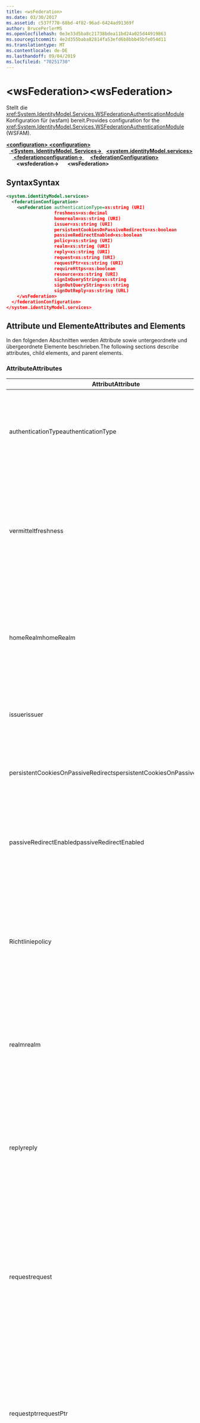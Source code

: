 ```yaml
---
title: <wsFederation>
ms.date: 03/30/2017
ms.assetid: c537f770-68bd-4f82-96ad-6424ad91369f
author: BrucePerlerMS
ms.openlocfilehash: 0e3e33d5ba8c21738bdea11bd24a025d44919863
ms.sourcegitcommit: 4e2d355baba82814fa53efd6b8bbb45bfe054d11
ms.translationtype: MT
ms.contentlocale: de-DE
ms.lasthandoff: 09/04/2019
ms.locfileid: "70251730"
---
```

# <a name="wsfederation"></a><span data-ttu-id="a1413-101">\<wsFederation></span><span class="sxs-lookup"><span data-stu-id="a1413-101">\<wsFederation></span></span>
<span data-ttu-id="a1413-102">Stellt die <xref:System.IdentityModel.Services.WSFederationAuthenticationModule> Konfiguration für (wsfam) bereit.</span><span class="sxs-lookup"><span data-stu-id="a1413-102">Provides configuration for the <xref:System.IdentityModel.Services.WSFederationAuthenticationModule> (WSFAM).</span></span>  
  
<span data-ttu-id="a1413-103">[ **\<configuration>** ](../configuration-element.md)</span><span class="sxs-lookup"><span data-stu-id="a1413-103">[**\<configuration>**](../configuration-element.md)</span></span>\
<span data-ttu-id="a1413-104">&nbsp;&nbsp;[ **\<System. IdentityModel. Services->** ](system-identitymodel-services.md)</span><span class="sxs-lookup"><span data-stu-id="a1413-104">&nbsp;&nbsp;[**\<system.identityModel.services>**](system-identitymodel-services.md)</span></span>\
<span data-ttu-id="a1413-105">&nbsp;&nbsp;&nbsp;&nbsp;[ **\<federationconfiguration->** ](federationconfiguration.md)</span><span class="sxs-lookup"><span data-stu-id="a1413-105">&nbsp;&nbsp;&nbsp;&nbsp;[**\<federationConfiguration>**](federationconfiguration.md)</span></span>\
<span data-ttu-id="a1413-106">&nbsp;&nbsp;&nbsp;&nbsp;&nbsp;&nbsp; **\<wsfederation->**</span><span class="sxs-lookup"><span data-stu-id="a1413-106">&nbsp;&nbsp;&nbsp;&nbsp;&nbsp;&nbsp;**\<wsFederation>**</span></span>  
  
## <a name="syntax"></a><span data-ttu-id="a1413-107">Syntax</span><span class="sxs-lookup"><span data-stu-id="a1413-107">Syntax</span></span>  
  
```xml
<system.identityModel.services>  
  <federationConfiguration>  
    <wsFederation authenticationType=xs:string (URI)  
                  freshness=xs:decimal  
                  homerealm=xs:string (URI)  
                  issuer=xs:string (URI)  
                  persistentCookiesOnPassiveRedirects=xs:boolean  
                  passiveRedirectEnabled=xs:boolean  
                  policy=xs:string (URI)  
                  realm=xs:string (URI)  
                  reply=xs:string (URI)  
                  request=xs:string (URI)  
                  requestPtr=xs:string (URI)  
                  requireHttps=xs:boolean  
                  resource=xs:string (URI)  
                  signInQueryString=xs:string  
                  signOutQueryString=xs:string  
                  signOutReply=xs:string (URL)  
    </wsFederation>  
  </federationConfiguration>  
</system.identityModel.services>  
```  
  
## <a name="attributes-and-elements"></a><span data-ttu-id="a1413-108">Attribute und Elemente</span><span class="sxs-lookup"><span data-stu-id="a1413-108">Attributes and Elements</span></span>  
 <span data-ttu-id="a1413-109">In den folgenden Abschnitten werden Attribute sowie untergeordnete und übergeordnete Elemente beschrieben.</span><span class="sxs-lookup"><span data-stu-id="a1413-109">The following sections describe attributes, child elements, and parent elements.</span></span>  
  
### <a name="attributes"></a><span data-ttu-id="a1413-110">Attribute</span><span class="sxs-lookup"><span data-stu-id="a1413-110">Attributes</span></span>  
  
|<span data-ttu-id="a1413-111">Attribut</span><span class="sxs-lookup"><span data-stu-id="a1413-111">Attribute</span></span>|<span data-ttu-id="a1413-112">Beschreibung</span><span class="sxs-lookup"><span data-stu-id="a1413-112">Description</span></span>|  
|---------------|-----------------|  
|<span data-ttu-id="a1413-113">authenticationType</span><span class="sxs-lookup"><span data-stu-id="a1413-113">authenticationType</span></span>|<span data-ttu-id="a1413-114">Ein URI, der den Authentifizierungstyp angibt.</span><span class="sxs-lookup"><span data-stu-id="a1413-114">A URI that specifies the authentication type.</span></span> <span data-ttu-id="a1413-115">Legt den WAUTH-Parameter für die WS-Verbund-Anmeldungs Anforderung fest.</span><span class="sxs-lookup"><span data-stu-id="a1413-115">Sets the WS-Federation sign-in request wauth parameter.</span></span> <span data-ttu-id="a1413-116">Optional.</span><span class="sxs-lookup"><span data-stu-id="a1413-116">Optional.</span></span> <span data-ttu-id="a1413-117">Der Standardwert ist eine leere Zeichenfolge, die angibt, dass der WAUTH-Parameter nicht in der Anforderung enthalten ist.</span><span class="sxs-lookup"><span data-stu-id="a1413-117">The default is an empty string, which specifies that the wauth parameter is not included in the request.</span></span>|  
|<span data-ttu-id="a1413-118">vermittelt</span><span class="sxs-lookup"><span data-stu-id="a1413-118">freshness</span></span>|<span data-ttu-id="a1413-119">Das gewünschte maximale Alter von Authentifizierungsanforderungen (in Minuten).</span><span class="sxs-lookup"><span data-stu-id="a1413-119">The desired maximum age of authentication requests, in minutes.</span></span> <span data-ttu-id="a1413-120">Legt den wfresh-Parameter für die WS-Verbund-Anmeldungs Anforderung fest.</span><span class="sxs-lookup"><span data-stu-id="a1413-120">Sets the WS-Federation sign-in request wfresh parameter.</span></span> <span data-ttu-id="a1413-121">Optional.</span><span class="sxs-lookup"><span data-stu-id="a1413-121">Optional.</span></span> <span data-ttu-id="a1413-122">Der Standardwert ist 0.</span><span class="sxs-lookup"><span data-stu-id="a1413-122">The default is zero.</span></span> <span data-ttu-id="a1413-123">Optional.</span><span class="sxs-lookup"><span data-stu-id="a1413-123">Optional.</span></span> <span data-ttu-id="a1413-124">**Warnung:**  In der nächsten Version von .NET Framework 4,5 ist das `freshness` -Attribut vom Typ `xs:string` , und sein Standardwert `null`ist.</span><span class="sxs-lookup"><span data-stu-id="a1413-124">**Warning:**  In the next release of .NET Framework 4.5, the `freshness` attribute will be of type `xs:string` and its default value will be `null`.</span></span>|  
|<span data-ttu-id="a1413-125">homeRealm</span><span class="sxs-lookup"><span data-stu-id="a1413-125">homeRealm</span></span>|<span data-ttu-id="a1413-126">Der Startbereich des Identitäts Anbieters (IDP), der für die Authentifizierung verwendet werden soll.</span><span class="sxs-lookup"><span data-stu-id="a1413-126">The home realm of the identity provider (IdP) to use for authentication.</span></span> <span data-ttu-id="a1413-127">Legt den whr-Parameter für die WS-Verbund-Anmeldungs Anforderung fest.</span><span class="sxs-lookup"><span data-stu-id="a1413-127">Sets the WS-Federation sign-in request whr parameter.</span></span> <span data-ttu-id="a1413-128">Optional.</span><span class="sxs-lookup"><span data-stu-id="a1413-128">Optional.</span></span> <span data-ttu-id="a1413-129">Der Standardwert ist eine leere Zeichenfolge, die angibt, dass der whr-Parameter nicht in der Anforderung enthalten ist.</span><span class="sxs-lookup"><span data-stu-id="a1413-129">The default is an empty string, which specifies that the whr parameter is not included in the request.</span></span>|  
|<span data-ttu-id="a1413-130">issuer</span><span class="sxs-lookup"><span data-stu-id="a1413-130">issuer</span></span>|<span data-ttu-id="a1413-131">Der URI des vorgesehenen Tokenausstellers.</span><span class="sxs-lookup"><span data-stu-id="a1413-131">The URI of the intended token issuer.</span></span> <span data-ttu-id="a1413-132">Legt die Basis-URL der WS-Verbund-Anmeldungs Anforderungen und Abmelde Anforderungen fest.</span><span class="sxs-lookup"><span data-stu-id="a1413-132">Sets the base URL of WS-Federation sign-in requests and sign-out requests Required.</span></span>|  
|<span data-ttu-id="a1413-133">persistentCookiesOnPassiveRedirects</span><span class="sxs-lookup"><span data-stu-id="a1413-133">persistentCookiesOnPassiveRedirects</span></span>|<span data-ttu-id="a1413-134">Gibt an, ob persistente Cookies bei der Authentifizierung ausgegeben werden.</span><span class="sxs-lookup"><span data-stu-id="a1413-134">Specifies whether persistent cookies are issued on authentication.</span></span> <span data-ttu-id="a1413-135">Optional.</span><span class="sxs-lookup"><span data-stu-id="a1413-135">Optional.</span></span> <span data-ttu-id="a1413-136">Der Standardwert ist "false", Cookies werden nicht ausgegeben.</span><span class="sxs-lookup"><span data-stu-id="a1413-136">The default is "false", cookies are not issued.</span></span>|  
|<span data-ttu-id="a1413-137">passiveRedirectEnabled</span><span class="sxs-lookup"><span data-stu-id="a1413-137">passiveRedirectEnabled</span></span>|<span data-ttu-id="a1413-138">Gibt an, ob die wsfam aktiviert ist, um nicht autorisierte Anforderungen automatisch an einen STS umzuleiten.</span><span class="sxs-lookup"><span data-stu-id="a1413-138">Specifies whether the WSFAM is enabled to automatically redirect unauthorized requests to an STS.</span></span> <span data-ttu-id="a1413-139">Optional.</span><span class="sxs-lookup"><span data-stu-id="a1413-139">Optional.</span></span> <span data-ttu-id="a1413-140">Der Standardwert ist "true", nicht autorisierte Anforderungen werden automatisch umgeleitet.</span><span class="sxs-lookup"><span data-stu-id="a1413-140">The default is "true", unauthorized requests are automatically redirected.</span></span>|  
|<span data-ttu-id="a1413-141">Richtlinie</span><span class="sxs-lookup"><span data-stu-id="a1413-141">policy</span></span>|<span data-ttu-id="a1413-142">Eine URL, die den Speicherort der relevanten Richtlinie angibt, die bei Anmelde Anforderungen verwendet werden soll.</span><span class="sxs-lookup"><span data-stu-id="a1413-142">A URL that specifies the location of the relevant policy to use on sign-in requests.</span></span> <span data-ttu-id="a1413-143">Der Standardwert ist eine leere Zeichenfolge.</span><span class="sxs-lookup"><span data-stu-id="a1413-143">The default is an empty string.</span></span> <span data-ttu-id="a1413-144">Legt den WP-Parameter für die WS-Verbund-Anmeldungs Anforderung fest.</span><span class="sxs-lookup"><span data-stu-id="a1413-144">Sets the WS-Federation sign-in request wp parameter.</span></span> <span data-ttu-id="a1413-145">Optional.</span><span class="sxs-lookup"><span data-stu-id="a1413-145">Optional.</span></span> <span data-ttu-id="a1413-146">Der Standardwert ist eine leere Zeichenfolge, die angibt, dass der WP-Parameter nicht in der Anforderung enthalten ist.</span><span class="sxs-lookup"><span data-stu-id="a1413-146">The default is an empty string, which specifies that the wp parameter is not included in the request.</span></span>|  
|<span data-ttu-id="a1413-147">realm</span><span class="sxs-lookup"><span data-stu-id="a1413-147">realm</span></span>|<span data-ttu-id="a1413-148">Der URI des angeforderten Bereichs.</span><span class="sxs-lookup"><span data-stu-id="a1413-148">The URI of the requesting realm.</span></span> <span data-ttu-id="a1413-149">(Ein URI, der die vertrauende Seite (RP) für den Sicherheitstokendienst (Security Token Service, STS) identifiziert.) Legt den Anforderungs Parameter für den wtrealm-WS-Verbund-Anmelde Anforderung fest.</span><span class="sxs-lookup"><span data-stu-id="a1413-149">(A URI that identifies the relying party (RP) to the security token service (STS).) Sets the request wtrealm WS-Federation sign-in request parameter.</span></span> <span data-ttu-id="a1413-150">Erforderlich.</span><span class="sxs-lookup"><span data-stu-id="a1413-150">Required.</span></span>|  
|<span data-ttu-id="a1413-151">reply</span><span class="sxs-lookup"><span data-stu-id="a1413-151">reply</span></span>|<span data-ttu-id="a1413-152">Eine URL, die die Adresse identifiziert, an der die Anwendung der vertrauenden Seite Antworten vom Sicherheitstokendienst (Security Token Service, STS) empfangen möchte.</span><span class="sxs-lookup"><span data-stu-id="a1413-152">A URL that identifies the address at which the relying party (RP) application would like to receive replies from the Security Token Service (STS).</span></span> <span data-ttu-id="a1413-153">Legt den wreply-Parameter für die WS-Verbund-Anmeldungs Anforderung fest.</span><span class="sxs-lookup"><span data-stu-id="a1413-153">Sets the WS-Federation sign-in request wreply parameter.</span></span> <span data-ttu-id="a1413-154">Optional.</span><span class="sxs-lookup"><span data-stu-id="a1413-154">Optional.</span></span> <span data-ttu-id="a1413-155">Der Standardwert ist eine leere Zeichenfolge, die angibt, dass der wreply-Parameter nicht in der Anforderung enthalten ist.</span><span class="sxs-lookup"><span data-stu-id="a1413-155">The default is an empty string, which specifies that the wreply parameter is not included in the request.</span></span>|  
|<span data-ttu-id="a1413-156">request</span><span class="sxs-lookup"><span data-stu-id="a1413-156">request</span></span>|<span data-ttu-id="a1413-157">Die tokenausstellungsanforderung.</span><span class="sxs-lookup"><span data-stu-id="a1413-157">The token issuance request.</span></span> <span data-ttu-id="a1413-158">Legt den wreq-Parameter für die WS-Verbund-Anmeldungs Anforderung fest.</span><span class="sxs-lookup"><span data-stu-id="a1413-158">Sets the WS-Federation sign-in request wreq parameter.</span></span> <span data-ttu-id="a1413-159">Optional.</span><span class="sxs-lookup"><span data-stu-id="a1413-159">Optional.</span></span> <span data-ttu-id="a1413-160">Der Standardwert ist eine leere Zeichenfolge, die angibt, dass der wreq-Parameter nicht in der Anforderung enthalten ist.</span><span class="sxs-lookup"><span data-stu-id="a1413-160">The default is an empty string, which specifies that the wreq parameter is not included in the request.</span></span> <span data-ttu-id="a1413-161">Wenn der wreq-Parameter oder der wreqptr-Parameter in der Anforderung nicht enthalten ist, bedeutet dies, dass der STS weiß, welche Art von Token ausgestellt werden muss</span><span class="sxs-lookup"><span data-stu-id="a1413-161">Not including the wreq or the wreqptr parameter in the request implies that the STS knows what kind of token to issue.</span></span>|  
|<span data-ttu-id="a1413-162">requestptr</span><span class="sxs-lookup"><span data-stu-id="a1413-162">requestPtr</span></span>|<span data-ttu-id="a1413-163">Eine URL, die den Speicherort der tokenausstellungsanforderung angibt.</span><span class="sxs-lookup"><span data-stu-id="a1413-163">A URL that specifies the location of the token issuance request.</span></span> <span data-ttu-id="a1413-164">Legt den wreqptr-Parameter der Anforderung fest.</span><span class="sxs-lookup"><span data-stu-id="a1413-164">Sets the request wreqptr parameter.</span></span> <span data-ttu-id="a1413-165">Optional.</span><span class="sxs-lookup"><span data-stu-id="a1413-165">Optional.</span></span> <span data-ttu-id="a1413-166">Der Standardwert ist eine leere Zeichenfolge, die angibt, dass der wreqptr-Parameter nicht in der Anforderung enthalten ist.</span><span class="sxs-lookup"><span data-stu-id="a1413-166">The default is an empty string, which specifies that the wreqptr parameter is not included in the request.</span></span> <span data-ttu-id="a1413-167">Wenn der wreq-Parameter oder der wreqptr-Parameter in der Anforderung nicht enthalten ist, bedeutet dies, dass der STS weiß, welche Art von Token ausgestellt werden muss</span><span class="sxs-lookup"><span data-stu-id="a1413-167">Not including the wreq or the wreqptr parameter in the request implies that the STS knows what kind of token to issue.</span></span>|  
|<span data-ttu-id="a1413-168">requireHttps</span><span class="sxs-lookup"><span data-stu-id="a1413-168">requireHttps</span></span>|<span data-ttu-id="a1413-169">Gibt an, ob die Kommunikation mit dem Sicherheitstokendienst (STS) das HTTPS-Protokoll verwenden muss.</span><span class="sxs-lookup"><span data-stu-id="a1413-169">Specifies whether communication with the security token service (STS) must use HTTPS protocol.</span></span> <span data-ttu-id="a1413-170">Optional.</span><span class="sxs-lookup"><span data-stu-id="a1413-170">Optional.</span></span> <span data-ttu-id="a1413-171">Der Standardwert ist "true", HTTPS muss verwendet werden.</span><span class="sxs-lookup"><span data-stu-id="a1413-171">The default is "true", HTTPS must be used.</span></span>|  
|<span data-ttu-id="a1413-172">Ressource</span><span class="sxs-lookup"><span data-stu-id="a1413-172">resource</span></span>|<span data-ttu-id="a1413-173">Ein URI, der die Ressource identifiziert, auf die zugegriffen wird, der vertrauenden Seite (RP) für den Sicherheitstokendienst (STS).</span><span class="sxs-lookup"><span data-stu-id="a1413-173">A URI that identifies the resource being accessed, the relying party (RP), to the to the security token service (STS).</span></span> <span data-ttu-id="a1413-174">Optional.</span><span class="sxs-lookup"><span data-stu-id="a1413-174">Optional.</span></span> <span data-ttu-id="a1413-175">Legt den wres-Parameter für die WS-Verbund-Anmeldungs Anforderung fest.</span><span class="sxs-lookup"><span data-stu-id="a1413-175">Sets the WS-Federation sign-in request wres parameter.</span></span> <span data-ttu-id="a1413-176">Optional.</span><span class="sxs-lookup"><span data-stu-id="a1413-176">Optional.</span></span> <span data-ttu-id="a1413-177">Der Standardwert ist eine leere Zeichenfolge, die angibt, dass der wres-Parameter nicht in der Anforderung enthalten ist.</span><span class="sxs-lookup"><span data-stu-id="a1413-177">The default is an empty string, which specifies that the wres parameter is not included in the request.</span></span> <span data-ttu-id="a1413-178">**Hinweis:** wres ist ein Legacy Parameter.</span><span class="sxs-lookup"><span data-stu-id="a1413-178">**Note:**  wres is a legacy parameter.</span></span> <span data-ttu-id="a1413-179">Geben Sie `realm` das-Attribut an, um stattdessen den wtrealm-Parameter zu verwenden.</span><span class="sxs-lookup"><span data-stu-id="a1413-179">Specify the `realm` attribute to use the wtrealm parameter instead.</span></span>|  
|<span data-ttu-id="a1413-180">signInQueryString</span><span class="sxs-lookup"><span data-stu-id="a1413-180">signInQueryString</span></span>|<span data-ttu-id="a1413-181">Stellt einen Erweiterbarkeits Punkt bereit, um Anwendungs definierte Abfrage Parameter in der URL der WS-Verbund-Anmeldungs Anforderung anzugeben.</span><span class="sxs-lookup"><span data-stu-id="a1413-181">Provides an extensibility point to specify application defined query parameters in the WS-Federation sign-in request URL.</span></span> <span data-ttu-id="a1413-182">Optional.</span><span class="sxs-lookup"><span data-stu-id="a1413-182">Optional.</span></span> <span data-ttu-id="a1413-183">Der Standardwert ist eine leere Zeichenfolge, die angibt, dass keine zusätzlichen Parameter in die Anforderung eingeschlossen werden sollen.</span><span class="sxs-lookup"><span data-stu-id="a1413-183">The default is an empty string, which specifies that no additional parameters should be included in the request.</span></span> <span data-ttu-id="a1413-184">Die Parameter werden als Abfrage Zeichenfolgen-Fragmente im folgenden Format angegeben `"param1=value1&param2=value2&param3=value3"` : usw.</span><span class="sxs-lookup"><span data-stu-id="a1413-184">The parameters are specified as a query string fragment using the following form: `"param1=value1&param2=value2&param3=value3"` and so on.</span></span> <span data-ttu-id="a1413-185">**Hinweis**:  In einer Konfigurationsdatei muss das Zeichen "&" in der Abfrage Zeichenfolge mit dem zugehörigen Entitäts `&`Verweis angegeben werden.</span><span class="sxs-lookup"><span data-stu-id="a1413-185">**Note:**  In a configuration file the ‘&" character in the query string must be specified using its entity reference, `&`.</span></span>|  
|<span data-ttu-id="a1413-186">signOutQueryString</span><span class="sxs-lookup"><span data-stu-id="a1413-186">signOutQueryString</span></span>|<span data-ttu-id="a1413-187">Stellt einen Erweiterbarkeits Punkt bereit, um Anwendungs definierte Abfrage Parameter in der URL der WS-Verbund-Anmeldungs Anforderung anzugeben.</span><span class="sxs-lookup"><span data-stu-id="a1413-187">Provides an extensibility point to specify application defined query parameters in the WS-Federation sign-in request URL.</span></span> <span data-ttu-id="a1413-188">Optional.</span><span class="sxs-lookup"><span data-stu-id="a1413-188">Optional.</span></span> <span data-ttu-id="a1413-189">Der Standardwert ist eine leere Zeichenfolge, die angibt, dass keine zusätzlichen Parameter in die Anforderung eingeschlossen werden sollen.</span><span class="sxs-lookup"><span data-stu-id="a1413-189">The default is an empty string, which specifies that no additional parameters should be included in the request.</span></span> <span data-ttu-id="a1413-190">Die Parameter werden als Abfrage Zeichenfolgen-Fragmente im folgenden Format angegeben `"param1=value1&param2=value2&param3=value3"` : usw.</span><span class="sxs-lookup"><span data-stu-id="a1413-190">The parameters are specified as a query string fragment using the following form: `"param1=value1&param2=value2&param3=value3"` and so on.</span></span> <span data-ttu-id="a1413-191">**Hinweis**:  In einer Konfigurationsdatei muss das Zeichen "&" in der Abfrage Zeichenfolge mit dem zugehörigen Entitäts `&`Verweis angegeben werden.</span><span class="sxs-lookup"><span data-stu-id="a1413-191">**Note:**  In a configuration file the ‘&" character in the query string must be specified using its entity reference, `&`.</span></span>|  
|<span data-ttu-id="a1413-192">signOutReply</span><span class="sxs-lookup"><span data-stu-id="a1413-192">signOutReply</span></span>|<span data-ttu-id="a1413-193">Gibt die URL an, an die der Client vom Sicherheitstokendienst (STS) während der passiven Abmeldung über das WS-Verbund-Protokoll umgeleitet werden soll.</span><span class="sxs-lookup"><span data-stu-id="a1413-193">Specifies the URL to which the client should be redirected by the security token service (STS) during passive sign-out through the WS-Federation protocol.</span></span> <span data-ttu-id="a1413-194">Legt den wreply-Parameter für eine WS-Verbund-Abmelde Anforderung fest.</span><span class="sxs-lookup"><span data-stu-id="a1413-194">Sets the wreply parameter on a WS-Federation sign-out request.</span></span> <span data-ttu-id="a1413-195">Optional.</span><span class="sxs-lookup"><span data-stu-id="a1413-195">Optional.</span></span> <span data-ttu-id="a1413-196">Der Standardwert ist eine leere Zeichenfolge, die angibt, dass keine zusätzlichen Parameter in die Anforderung eingeschlossen werden sollen.</span><span class="sxs-lookup"><span data-stu-id="a1413-196">The default is an empty string, which specifies that no additional parameters should be included in the request.</span></span>|  
  
### <a name="child-elements"></a><span data-ttu-id="a1413-197">Untergeordnete Elemente</span><span class="sxs-lookup"><span data-stu-id="a1413-197">Child Elements</span></span>  
 <span data-ttu-id="a1413-198">None</span><span class="sxs-lookup"><span data-stu-id="a1413-198">None</span></span>  
  
### <a name="parent-elements"></a><span data-ttu-id="a1413-199">Übergeordnete Elemente</span><span class="sxs-lookup"><span data-stu-id="a1413-199">Parent Elements</span></span>  
  
|<span data-ttu-id="a1413-200">Element</span><span class="sxs-lookup"><span data-stu-id="a1413-200">Element</span></span>|<span data-ttu-id="a1413-201">Beschreibung</span><span class="sxs-lookup"><span data-stu-id="a1413-201">Description</span></span>|  
|-------------|-----------------|  
|[<span data-ttu-id="a1413-202">\<federationConfiguration></span><span class="sxs-lookup"><span data-stu-id="a1413-202">\<federationConfiguration></span></span>](federationconfiguration.md)|<span data-ttu-id="a1413-203">Enthält die Einstellungen, mit denen <xref:System.IdentityModel.Services.WSFederationAuthenticationModule> (wsfam) <xref:System.IdentityModel.Services.SessionAuthenticationModule> und (Sam) konfiguriert werden.</span><span class="sxs-lookup"><span data-stu-id="a1413-203">Contains the settings that configure the <xref:System.IdentityModel.Services.WSFederationAuthenticationModule> (WSFAM) and the <xref:System.IdentityModel.Services.SessionAuthenticationModule> (SAM).</span></span>|  
  
## <a name="remarks"></a><span data-ttu-id="a1413-204">Hinweise</span><span class="sxs-lookup"><span data-stu-id="a1413-204">Remarks</span></span>  
 <span data-ttu-id="a1413-205">Sie können das `<wsFederation>` -Element verwenden, um die Standardeinstellungen für WS-Verbund Parameter und das Standardverhalten für wsfam zu konfigurieren.</span><span class="sxs-lookup"><span data-stu-id="a1413-205">You can use the `<wsFederation>` element to configure default WS-Federation parameter settings and default behavior for the WSFAM.</span></span> <span data-ttu-id="a1413-206">`<wsFederation>` Einstellungen<xref:System.IdentityModel.Services.WSFederationAuthenticationModule> für WS-Verbund Parameter, die unter dem-Element definiert sind, legen äquivalente Eigenschaften fest</span><span class="sxs-lookup"><span data-stu-id="a1413-206">WS-Federation parameter settings defined under the `<wsFederation>` element set equivalent properties exposed by the <xref:System.IdentityModel.Services.WSFederationAuthenticationModule> class.</span></span> <span data-ttu-id="a1413-207">Diese Eigenschaften bleiben für jede Anforderung, die von wsfam ausgegeben wird, unverändert.</span><span class="sxs-lookup"><span data-stu-id="a1413-207">These properties remain the same for every request issued by the WSFAM.</span></span> <span data-ttu-id="a1413-208">Die WS-Verbund-Parameter können während der Anforderungs Verarbeitung dynamisch geändert werden, indem Ereignishandler für die von wsfam verfügbar gemachten Ereignisse hinzugefügt werden. beispielsweise das <xref:System.IdentityModel.Services.WSFederationAuthenticationModule.RedirectingToIdentityProvider> -Ereignis.</span><span class="sxs-lookup"><span data-stu-id="a1413-208">You can change the WS-Federation parameters dynamically during request processing by adding event handlers for the events exposed by WSFAM; for example, the <xref:System.IdentityModel.Services.WSFederationAuthenticationModule.RedirectingToIdentityProvider> event.</span></span> <span data-ttu-id="a1413-209">Weitere Informationen finden Sie in der Dokumentation für die <xref:System.IdentityModel.Services.WSFederationAuthenticationModule> -Klasse.</span><span class="sxs-lookup"><span data-stu-id="a1413-209">For more information, see the documentation for the <xref:System.IdentityModel.Services.WSFederationAuthenticationModule> class.</span></span>  
  
 <span data-ttu-id="a1413-210">Das `<wsFederation>` -Element wird durch die <xref:System.IdentityModel.Services.Configuration.WSFederationElement> -Klasse dargestellt.</span><span class="sxs-lookup"><span data-stu-id="a1413-210">The `<wsFederation>` element is represented by the <xref:System.IdentityModel.Services.Configuration.WSFederationElement> class.</span></span> <span data-ttu-id="a1413-211">Das Konfigurationsobjekt selbst wird durch die <xref:System.IdentityModel.Services.Configuration.WsFederationConfiguration> -Klasse dargestellt.</span><span class="sxs-lookup"><span data-stu-id="a1413-211">The configuration object itself is represented by the <xref:System.IdentityModel.Services.Configuration.WsFederationConfiguration> class.</span></span> <span data-ttu-id="a1413-212">Für das <xref:System.IdentityModel.Services.Configuration.WsFederationConfiguration> <xref:System.IdentityModel.Services.Configuration.FederationConfiguration> Objekt, auf das über die <xref:System.IdentityModel.Services.FederatedAuthentication.FederationConfiguration%2A?displayProperty=nameWithType> -Eigenschaft zugegriffen wird, wird eine einzelne Instanz festgelegt, und es wird eine Konfiguration für wsfam bereitstellt</span><span class="sxs-lookup"><span data-stu-id="a1413-212">A single <xref:System.IdentityModel.Services.Configuration.WsFederationConfiguration> instance is set on the <xref:System.IdentityModel.Services.Configuration.FederationConfiguration> object that is accessed through the <xref:System.IdentityModel.Services.FederatedAuthentication.FederationConfiguration%2A?displayProperty=nameWithType> property and provides configuration for the WSFAM.</span></span>  
  
## <a name="example"></a><span data-ttu-id="a1413-213">Beispiel</span><span class="sxs-lookup"><span data-stu-id="a1413-213">Example</span></span>  
 <span data-ttu-id="a1413-214">Der folgende XML-Code `<wsFederation>` zeigt ein-Element, das Einstellungen für das wsfam angibt.</span><span class="sxs-lookup"><span data-stu-id="a1413-214">The following XML shows a `<wsFederation>` element that specifies settings for the WSFAM.</span></span>  
  
> [!WARNING]
> <span data-ttu-id="a1413-215">In diesem Beispiel ist das wsfam nicht erforderlich, um HTTPS zu verwenden.</span><span class="sxs-lookup"><span data-stu-id="a1413-215">In this example, the WSFAM is not required to use HTTPS.</span></span> <span data-ttu-id="a1413-216">Dies liegt daran, `requireHttps` dass das- `<wsFederation>` Attribut für das `false`-Element festgelegt ist.</span><span class="sxs-lookup"><span data-stu-id="a1413-216">This is because the `requireHttps` attribute on the `<wsFederation>` element is set `false`.</span></span> <span data-ttu-id="a1413-217">Diese Einstellung wird für die meisten Produktionsumgebungen nicht empfohlen, da Sie ein Sicherheitsrisiko darstellen kann.</span><span class="sxs-lookup"><span data-stu-id="a1413-217">This setting is not recommended for most production environments as it may present a security risk.</span></span>  
  
```xml
<wsFederation passiveRedirectEnabled="true"   
              issuer="http://localhost:15839/wsFederationSTS/Issue"   
              realm="http://localhost:50969/"   
              reply="http://localhost:50969/"   
              requireHttps="false"   
              signOutReply="http://localhost:50969/SignedOutPage.html"   
              signOutQueryString="Param1=value2&Param2=value2"   
              persistentCookiesOnPassiveRedirects="true" />
```  
  
## <a name="see-also"></a><span data-ttu-id="a1413-218">Siehe auch</span><span class="sxs-lookup"><span data-stu-id="a1413-218">See also</span></span>

- <xref:System.IdentityModel.Services.WSFederationAuthenticationModule>
- <xref:System.IdentityModel.Services.FederatedAuthentication.FederationConfiguration%2A?displayProperty=nameWithType>
